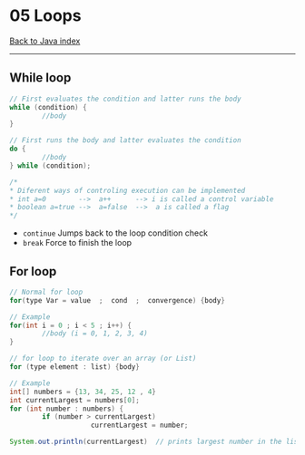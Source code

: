 # 05 Loops

[Back to Java index](..\index.md)

---

## While loop

```java
// First evaluates the condition and latter runs the body
while (condition) {
		//body
}

// First runs the body and latter evaluates the condition
do {
		//body
} while (condition);

/*
* Diferent ways of controling execution can be implemented
* int a=0        -->  a++      --> i is called a control variable
* boolean a=true -->  a=false  -->  a is called a flag
*/
```

- `continue` Jumps back to the loop condition check
- `break` Force to finish the loop

## For loop

```java
// Normal for loop
for(type Var = value  ;  cond  ;  convergence) {body}

// Example
for(int i = 0 ; i < 5 ; i++) {
		//body (i = 0, 1, 2, 3, 4)
}

// for loop to iterate over an array (or List)
for (type element : list) {body}

// Example
int[] numbers = {13, 34, 25, 12 , 4}
int currentLargest = numbers[0];
for (int number : numbers) {
		if (number > currentLargest)
					currentLargest = number;

System.out.println(currentLargest)  // prints largest number in the list
```